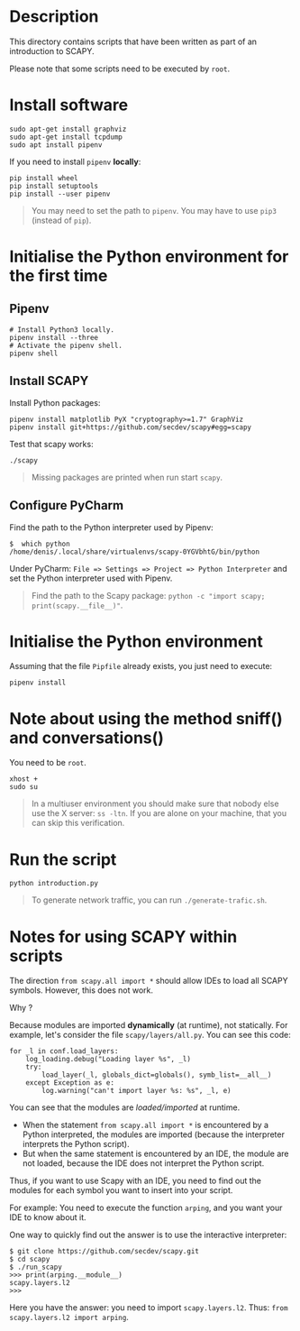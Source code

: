 # Description

This directory contains scripts that have been written as part of an introduction to SCAPY.

Please note that some scripts need to be executed by `root`.

# Install software

    sudo apt-get install graphviz
    sudo apt-get install tcpdump
    sudo apt install pipenv

If you need to install `pipenv` **locally**:

    pip install wheel
    pip install setuptools
    pip install --user pipenv

> You may need to set the path to `pipenv`. You may have to use `pip3` (instead of `pip`). 

# Initialise the Python environment for the first time

## Pipenv

    # Install Python3 locally.
    pipenv install --three
    # Activate the pipenv shell.
    pipenv shell

## Install SCAPY

Install Python packages:

    pipenv install matplotlib PyX "cryptography>=1.7" GraphViz
    pipenv install git+https://github.com/secdev/scapy#egg=scapy

Test that scapy works:

    ./scapy

> Missing packages are printed when run start `scapy`.

## Configure PyCharm

Find the path to the Python interpreter used by Pipenv:

    $  which python
    /home/denis/.local/share/virtualenvs/scapy-0YGVbhtG/bin/python

Under PyCharm: `File => Settings => Project => Python Interpreter` and set the
Python interpreter used with Pipenv.

> Find the path to the Scapy package: `python -c "import scapy; print(scapy.__file__)"`.

# Initialise the Python environment

Assuming that the file `Pipfile` already exists, you just need to execute:

    pipenv install

# Note about using the method sniff() and conversations()

You need to be `root`.

    xhost +
    sudo su

> In a multiuser environment you should make sure that nobody else use the X server: `ss -ltn`.
> If you are alone on your machine, that you can skip this verification.

# Run the script

    python introduction.py

> To generate network traffic, you can run `./generate-trafic.sh`.

# Notes for using SCAPY within scripts

The direction `from scapy.all import *` should allow IDEs to load all SCAPY symbols.
However, this does not work.

Why ?

Because modules are imported **dynamically** (at runtime), not statically. For example,
let's consider the file `scapy/layers/all.py`. You can see this code:

    for _l in conf.load_layers:
        log_loading.debug("Loading layer %s", _l)
        try:
            load_layer(_l, globals_dict=globals(), symb_list=__all__)
        except Exception as e:
            log.warning("can't import layer %s: %s", _l, e)

You can see that the modules are _loaded/imported_ at runtime.

* When the statement `from scapy.all import *` is encountered by a Python interpreted, the modules are imported
(because the interpreter interprets the Python script).
* But when the same statement is encountered by an IDE, the module are not loaded, because the IDE does not
interpret the Python script. 

Thus, if you want to use Scapy with an IDE, you need to find out the modules for each symbol you want to insert into your script.

For example: You need to execute the function `arping`, and you want your IDE to know about it.

One way to quickly find out the answer is to use the interactive interpreter:

    $ git clone https://github.com/secdev/scapy.git
    $ cd scapy
    $ ./run_scapy  
    >>> print(arping.__module__)
    scapy.layers.l2
    >>> 
 
Here you have the answer: you need to import `scapy.layers.l2`.
Thus: `from scapy.layers.l2 import arping`.

